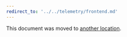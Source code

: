 ```yaml
---
redirect_to: '../../telemetry/frontend.md'
---
```


This document was moved to [another location](../../telemetry/frontend.md).
